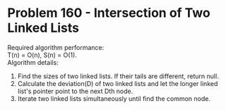 # Problem 160 - Intersection of Two Linked Lists
Required algorithm performance:<br/>
T(n) = O(n), S(n) = O(1).<br/>
Algorithm details:
1. Find the sizes of two linked lists. If their tails are different, return null.
1. Calculate the deviation(D) of two linked lists and let the longer linked list's pointer point to the next Dth node.
1. Iterate two linked lists simultaneously until find the common node.